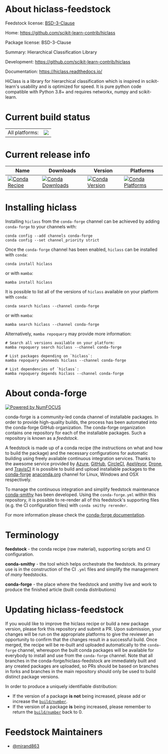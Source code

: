 About hiclass-feedstock
=======================

Feedstock license: [BSD-3-Clause](https://github.com/conda-forge/hiclass-feedstock/blob/main/LICENSE.txt)

Home: https://github.com/scikit-learn-contrib/hiclass

Package license: BSD-3-Clause

Summary: Hierarchical Classification Library

Development: https://github.com/scikit-learn-contrib/hiclass

Documentation: https://hiclass.readthedocs.io/

HiClass is a library for hierarchical classification which
is inspired in scikit-learn's usability and is optimized
for speed. It is pure python code compatible with
Python 3.8+ and requires networkx, numpy and scikit-learn.


Current build status
====================


<table><tr><td>All platforms:</td>
    <td>
      <a href="https://dev.azure.com/conda-forge/feedstock-builds/_build/latest?definitionId=14726&branchName=main">
        <img src="https://dev.azure.com/conda-forge/feedstock-builds/_apis/build/status/hiclass-feedstock?branchName=main">
      </a>
    </td>
  </tr>
</table>

Current release info
====================

| Name | Downloads | Version | Platforms |
| --- | --- | --- | --- |
| [![Conda Recipe](https://img.shields.io/badge/recipe-hiclass-green.svg)](https://anaconda.org/conda-forge/hiclass) | [![Conda Downloads](https://img.shields.io/conda/dn/conda-forge/hiclass.svg)](https://anaconda.org/conda-forge/hiclass) | [![Conda Version](https://img.shields.io/conda/vn/conda-forge/hiclass.svg)](https://anaconda.org/conda-forge/hiclass) | [![Conda Platforms](https://img.shields.io/conda/pn/conda-forge/hiclass.svg)](https://anaconda.org/conda-forge/hiclass) |

Installing hiclass
==================

Installing `hiclass` from the `conda-forge` channel can be achieved by adding `conda-forge` to your channels with:

```
conda config --add channels conda-forge
conda config --set channel_priority strict
```

Once the `conda-forge` channel has been enabled, `hiclass` can be installed with `conda`:

```
conda install hiclass
```

or with `mamba`:

```
mamba install hiclass
```

It is possible to list all of the versions of `hiclass` available on your platform with `conda`:

```
conda search hiclass --channel conda-forge
```

or with `mamba`:

```
mamba search hiclass --channel conda-forge
```

Alternatively, `mamba repoquery` may provide more information:

```
# Search all versions available on your platform:
mamba repoquery search hiclass --channel conda-forge

# List packages depending on `hiclass`:
mamba repoquery whoneeds hiclass --channel conda-forge

# List dependencies of `hiclass`:
mamba repoquery depends hiclass --channel conda-forge
```


About conda-forge
=================

[![Powered by
NumFOCUS](https://img.shields.io/badge/powered%20by-NumFOCUS-orange.svg?style=flat&colorA=E1523D&colorB=007D8A)](https://numfocus.org)

conda-forge is a community-led conda channel of installable packages.
In order to provide high-quality builds, the process has been automated into the
conda-forge GitHub organization. The conda-forge organization contains one repository
for each of the installable packages. Such a repository is known as a *feedstock*.

A feedstock is made up of a conda recipe (the instructions on what and how to build
the package) and the necessary configurations for automatic building using freely
available continuous integration services. Thanks to the awesome service provided by
[Azure](https://azure.microsoft.com/en-us/services/devops/), [GitHub](https://github.com/),
[CircleCI](https://circleci.com/), [AppVeyor](https://www.appveyor.com/),
[Drone](https://cloud.drone.io/welcome), and [TravisCI](https://travis-ci.com/)
it is possible to build and upload installable packages to the
[conda-forge](https://anaconda.org/conda-forge) [anaconda.org](https://anaconda.org/)
channel for Linux, Windows and OSX respectively.

To manage the continuous integration and simplify feedstock maintenance
[conda-smithy](https://github.com/conda-forge/conda-smithy) has been developed.
Using the ``conda-forge.yml`` within this repository, it is possible to re-render all of
this feedstock's supporting files (e.g. the CI configuration files) with ``conda smithy rerender``.

For more information please check the [conda-forge documentation](https://conda-forge.org/docs/).

Terminology
===========

**feedstock** - the conda recipe (raw material), supporting scripts and CI configuration.

**conda-smithy** - the tool which helps orchestrate the feedstock.
                   Its primary use is in the construction of the CI ``.yml`` files
                   and simplify the management of *many* feedstocks.

**conda-forge** - the place where the feedstock and smithy live and work to
                  produce the finished article (built conda distributions)


Updating hiclass-feedstock
==========================

If you would like to improve the hiclass recipe or build a new
package version, please fork this repository and submit a PR. Upon submission,
your changes will be run on the appropriate platforms to give the reviewer an
opportunity to confirm that the changes result in a successful build. Once
merged, the recipe will be re-built and uploaded automatically to the
`conda-forge` channel, whereupon the built conda packages will be available for
everybody to install and use from the `conda-forge` channel.
Note that all branches in the conda-forge/hiclass-feedstock are
immediately built and any created packages are uploaded, so PRs should be based
on branches in forks and branches in the main repository should only be used to
build distinct package versions.

In order to produce a uniquely identifiable distribution:
 * If the version of a package **is not** being increased, please add or increase
   the [``build/number``](https://docs.conda.io/projects/conda-build/en/latest/resources/define-metadata.html#build-number-and-string).
 * If the version of a package **is** being increased, please remember to return
   the [``build/number``](https://docs.conda.io/projects/conda-build/en/latest/resources/define-metadata.html#build-number-and-string)
   back to 0.

Feedstock Maintainers
=====================

* [@mirand863](https://github.com/mirand863/)


